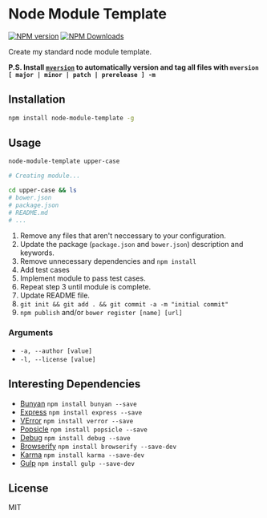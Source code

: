 # Node Module Template

[![NPM version][npm-image]][npm-url]
[![NPM Downloads][downloads-image]][downloads-url]

Create my standard node module template.

**P.S. Install [`mversion`](https://github.com/mikaelbr/mversion) to automatically version and tag all files with `mversion [ major | minor | patch | prerelease ] -m`**

## Installation

```sh
npm install node-module-template -g
```

## Usage

```sh
node-module-template upper-case

# Creating module...

cd upper-case && ls
# bower.json
# package.json
# README.md
# ...
```

1. Remove any files that aren't neccessary to your configuration.
2. Update the package (`package.json` and `bower.json`) description and keywords.
3. Remove unnecessary dependencies and `npm install`
4. Add test cases
5. Implement module to pass test cases.
6. Repeat step 3 until module is complete.
7. Update README file.
8. `git init && git add . && git commit -a -m "initial commit"`
9. `npm publish` and/or `bower register [name] [url]`

### Arguments

* `-a, --author [value]`
* `-l, --license [value]`

## Interesting Dependencies

* [Bunyan](https://github.com/trentm/node-bunyan) `npm install bunyan --save`
* [Express](https://github.com/strongloop/express) `npm install express --save`
* [VError](https://github.com/davepacheco/node-verror) `npm install verror --save`
* [Popsicle](https://github.com/blakeembrey/popsicle) `npm install popsicle --save`
* [Debug](https://github.com/visionmedia/debug) `npm install debug --save`
* [Browserify](https://github.com/substack/node-browserify) `npm install browserify --save-dev`
* [Karma](https://github.com/karma-runner/karma) `npm install karma --save-dev`
* [Gulp](https://github.com/gulpjs/gulp) `npm install gulp --save-dev`

## License

MIT

[npm-image]: https://img.shields.io/npm/v/node-module-template.svg?style=flat
[npm-url]: https://npmjs.org/package/node-module-template
[downloads-image]: https://img.shields.io/npm/dm/node-module-template.svg?style=flat
[downloads-url]: https://npmjs.org/package/node-module-template
